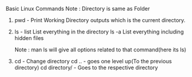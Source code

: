 Basic Linux Commands
Note : Directory is same as Folder

1. pwd - Print Working Directory
	outputs which is the current directory.
2. ls - list
	List everything in the directory
   ls -a List everything including hidden files

	Note : man ls will give all options related to that command(here its ls)
3. cd - Change directory
	cd .. - goes one level up(To the previous directory)
	cd directory/ - Goes to the respective directory

